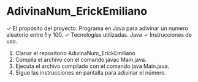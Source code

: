 # AdivinaNum_ErickEmiliano

✓ El propósito del proyecto.
Programa en Java para adivinar un numero aleatorio entre 1 y 100.
✓ Tecnologías utilizadas.
Java
✓ Instrucciones de uso.
1. Clanar el repositorio AdivinaNum_ErickEmiliano
2. Compila el archivo con el comando javac Main.java.
3. Ejecuta el archivo compilado con el comando java Main.java.
4. Sigue las instrucciones en pantalla para adivinar el número.
